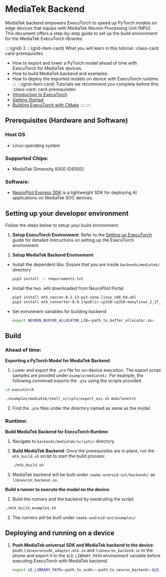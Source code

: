 # MediaTek Backend

MediaTek backend empowers ExecuTorch to speed up PyTorch models on edge devices that equips with MediaTek Neuron Processing Unit (NPU). This document offers a step-by-step guide to set up the build environment for the MediaTek ExecuTorch libraries.

::::{grid} 2
:::{grid-item-card}  What you will learn in this tutorial:
:class-card: card-prerequisites
* How to export and lower a PyTorch model ahead of time with ExecuTorch for MediaTek devices.
* How to build MediaTek backend and examples.
* How to deploy the exported models on device with ExecuTorch runtime.
:::
:::{grid-item-card}  Tutorials we recommend you complete before this:
:class-card: card-prerequisites
* [Introduction to ExecuTorch](./intro-how-it-works.md)
* [Getting Started](./getting-started.md)
* [Building ExecuTorch with CMake](./using-executorch-building-from-source.md)
:::
::::


## Prerequisites (Hardware and Software)

### Host OS
- Linux operating system

### Supported Chips:
- MediaTek Dimensity 9300 (D9300)

### Software:

- [NeuroPilot Express SDK](https://neuropilot.mediatek.com/resources/public/npexpress/en/docs/npexpress) is a lightweight SDK for deploying AI applications on MediaTek SOC devices.

## Setting up your developer environment

Follow the steps below to setup your build environment:

1. **Setup ExecuTorch Environment**: Refer to the [Setting up ExecuTorch](https://pytorch.org/executorch/stable/getting-started-setup) guide for detailed instructions on setting up the ExecuTorch environment.

2. **Setup MediaTek Backend Environment**
- Install the dependent libs. Ensure that you are inside `backends/mediatek/` directory
   ```bash
   pip3 install -r requirements.txt
   ```
- Install the two .whl downloaded from NeuroPilot Portal
   ```bash
   pip3 install mtk_neuron-8.2.13-py3-none-linux_x86_64.whl
   pip3 install mtk_converter-8.9.1+public-cp310-cp310-manylinux_2_17_x86_64.manylinux2014_x86_64.whl
   ```
- Set evironment variables for building backend
   ```bash
   export NEURON_BUFFER_ALLOCATOR_LIB=<path_to_buffer_allocator.so>
   ```

## Build

### Ahead of time:

**Exporting a PyTorch Model for MediaTek Backend**:
1. Lower and export the `.pte` file for on-device execution. The export script samples are povided under `example/mediatek/`. For example, the following commnad exports the `.pte` using the scripts provided.
```bash
cd executorch

./examples/mediatek/shell_scripts/export_oss.sh mobilenetv3
```

2. Find the `.pte` files under the directory named as same as the model.

### Runtime:

**Build MediaTek Backend for ExecuTorch Runtime**
1. Navigate to `backends/mediatek/scripts/` directory.

2. **Build MediaTek Backend**: Once the prerequisites are in place, run the `mtk_build.sh` script to start the build process:
   ```bash
   ./mtk_build.sh
   ```

3. MediaTek backend will be built under `cmake-android-out/backends/` as `libneuron_backend.so`.

**Build a runner to execute the model on the device**:
1. Build the runners and the backend by exedcuting the script:
```bash
./mtk_build_examples.sh
```

2. The runners will be built under `cmake-android-out/examples/`

## Deploying and running on a device

1. **Push MediaTek universal SDK and MediaTek backend to the device**: push `libneuronusdk_adapter.mtk.so` and `libneuron_backend.so` to the phone and export it to the `$LD_LIBRARY_PATH` environment variable before executing ExecuTorch with MediaTek backend.

   ```bash
   export LD_LIBRARY_PATH=<path_to_usdk>:<path_to_neuron_backend>:$LD_LIBRARY_PATH
   ```
